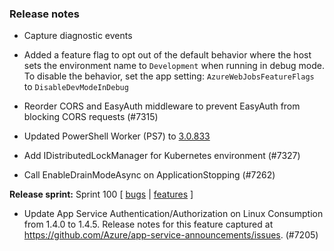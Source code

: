 ### Release notes
<!-- Please add your release notes in the following format:
- My change description (#PR)
-->
- Capture diagnostic events

- Added a feature flag to opt out of the default behavior where the host sets the environment name to `Development` when running in debug mode. To disable the behavior, set the app setting: `AzureWebJobsFeatureFlags` to `DisableDevModeInDebug`
- Reorder CORS and EasyAuth middleware to prevent EasyAuth from blocking CORS requests (#7315)
- Updated PowerShell Worker (PS7) to [3.0.833](https://github.com/Azure/azure-functions-powershell-worker/releases/tag/v3.0.833)
- Add IDistributedLockManager for Kubernetes environment (#7327)
- Call EnableDrainModeAsync on ApplicationStopping (#7262)

**Release sprint:** Sprint 100
[ [bugs](https://github.com/Azure/azure-functions-host/issues?q=is%3Aissue+milestone%3A%22Functions+Sprint+100%22+label%3Abug+is%3Aclosed) | [features](https://github.com/Azure/azure-functions-host/issues?q=is%3Aissue+milestone%3A%22Functions+Sprint+100%22+label%3Afeature+is%3Aclosed) ]
- Update App Service Authentication/Authorization on Linux Consumption from 1.4.0 to 1.4.5. Release notes for this feature captured at https://github.com/Azure/app-service-announcements/issues. (#7205)